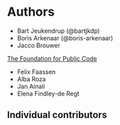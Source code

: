 # Authors

* Bart Jeukendrup (@bartjkdp)
* Boris Arkenaar (@boris-arkenaar)
* Jacco Brouwer

[The Foundation for Public Code](https://publiccode.net)

* Felix Faassen
* Alba Roza
* Jan Ainali
* Elena Findley-de Regt

## Individual contributors
